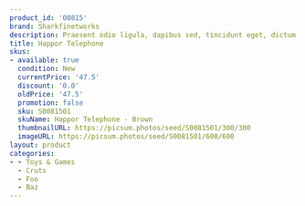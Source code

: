 ```yaml
---
product_id: '00815'
brand: Sharkfinetworks
description: Praesent odio ligula, dapibus sed, tincidunt eget, dictum ac, nibh.
title: Happor Telephone
skus:
- available: true
  condition: New
  currentPrice: '47.5'
  discount: '0.0'
  oldPrice: '47.5'
  promotion: false
  sku: S0081501
  skuName: Happor Telephone - Brown
  thumbnailURL: https://picsum.photos/seed/S0081501/300/300
  imageURL: https://picsum.photos/seed/S0081501/600/600
layout: product
categories:
- - Toys & Games
  - Cruts
  - Foo
  - Baz
---
```

